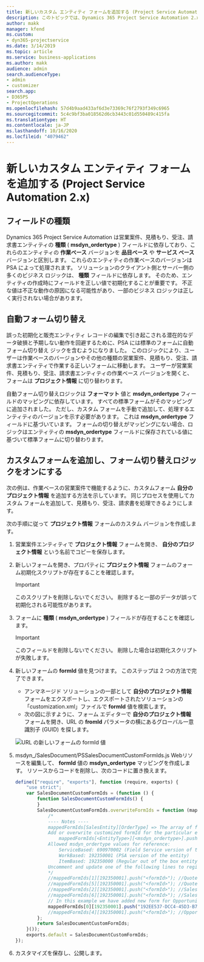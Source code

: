 ```yaml
---
title: 新しいカスタム エンティティ フォームを追加する (Project Service Automation 2.x)
description: このトピックでは、Dynamics 365 Project Service Automation 2.x で営業案件、見積もり、受注、請求書にカスタム エンティティ フォームを追加する方法について説明します。
author: makk
manager: kfend
ms.custom:
- dyn365-projectservice
ms.date: 3/14/2019
ms.topic: article
ms.service: business-applications
ms.author: makk
audience: admin
search.audienceType:
- admin
- customizer
search.app:
- D365PS
- ProjectOperations
ms.openlocfilehash: 57d4b9aad433af6d3e73369c76f2793f349c6965
ms.sourcegitcommit: 5c4c9bf3ba018562d6cb3443c01d550489c415fa
ms.translationtype: HT
ms.contentlocale: ja-JP
ms.lasthandoff: 10/16/2020
ms.locfileid: "4079462"
---
```

# <a name="add-new-custom-entity-forms-project-service-automation-2x"></a>新しいカスタム エンティティ フォームを追加する (Project Service Automation 2.x)

## <a name="type-field"></a>フィールドの種類 

Dynamics 365 Project Service Automation は営業案件、見積もり、受注、請求書エンティティの **種類** ( **msdyn\_ordertype** ) フィールドに依存しており、これらのエンティティの **作業ベース** バージョンを **品目ベース** や **サービス ベース** バージョンと区別します。 これらのエンティティの作業ベースのバージョンは PSA によって処理されます。 ソリューションのクライアント側とサーバー側の多くのビジネス ロジックは、 **種類** フィールドに依存します。 そのため、エンティティの作成時にフィールドを正しい値で初期化することが重要です。 不正な値は不正な動作の原因になる可能性があり、一部のビジネス ロジックは正しく実行されない場合があります。

## <a name="automatic-form-switching"></a>自動フォーム切り替え

誤った初期化と販売エンティティ レコードの編集で引き起こされる潜在的なデータ破損と予期しない動作を回避するために、PSA には標準のフォームに自動フォーム切り替え ジックを含むようになりました。 このロジックにより、ユーザーは作業ベースのバージョンやその他の種類の営業案件、見積もり、受注、請求書エンティティで作業する正しいフォームに移動します。 ユーザーが営業案件、見積もり、受注、請求書エンティティの作業ベース バージョンを開くと、フォームは **プロジェクト情報** に切り替わります。

自動フォーム切り替えロジックは **フォーマット** 値と **msdyn\_ordertype** フィールドのマッピングに依存しています。 すべての標準フォームがそのマッピングに追加されました。 ただし、カスタム フォームを手動で追加して、処理するエンティティのバージョンを示す必要があります。 これは **msdyn\_ordertype** フィールドに基づいています。 フォームの切り替えがマッピングにない場合、ロジックはエンティティの **msdyn\_ordertype** フィールドに保存されている値に基づいて標準フォームに切り替わります。

## <a name="add-custom-forms-and-turn-on-the-form-switching-logic"></a>カスタムフォームを追加し、フォーム切り替えロジックをオンにする

次の例は、作業ベースの営業案件で機能するように、カスタムフォーム **自分のプロジェクト情報** を追加する方法を示しています。 同じプロセスを使用してカスタム フォームを追加して、見積もり、受注、請求書を処理できるようにします。

次の手順に従って **プロジェクト情報** フォームのカスタム バージョンを作成します。

1. 営業案件エンティティで **プロジェクト情報** フォームを開き、 **自分のプロジェクト情報** という名前でコピーを保存します。
2. 新しいフォームを開き、プロパティに **プロジェクト情報** フォームのフォーム初期化スクリプトが存在することを確認します。 

    > [!IMPORTANT]
    > このスクリプトを削除しないでください。 削除すると一部のデータが誤って初期化される可能性があります。

3. フォームに **種類** ( **msdyn\_ordertype** ) フィールドが存在することを確認します。 

    > [!IMPORTANT]
    > このフィールドを削除しないでください。 削除した場合は初期化スクリプトが失敗します。

4. 新しいフォームの **formId** 値を見つけます。 このステップは 2 つの方法で完了できます。

    - アンマネージド ソリューションの一部として **自分のプロジェクト情報** フォームをエクスポートし、エクスポートされたソリューションの「customization.xml」ファイルで **formId** 値を検索します。
    - 次の図に示すように、フォーム エディターで **自分のプロジェクト情報** フォームを開き、URL の **fromId** パラメータの横にあるグローバル一意識別子 (GUID) を探します。

    ![URL の新しいフォームの formId 値](media/how-to-add-custom-forms-in-v2.0.png)

5. msdyn\_/SalesDocument/PSSalesDocumentCustomFormIds.js Webリソースを編集して、 **formId** 値の **msdyn\_ordertype** マッピングを作成します。 リソースからコードを削除し、次のコードに置き換えます。

    ```javascript
    define(["require", "exports"], function (require, exports) {
        "use strict";
        var SalesDocumentCustomFormIds = (function () {
            function SalesDocumentCustomFormIds() {
            }
            SalesDocumentCustomFormIds.overwriteFormIds = function (mappedFormIds) {
                /*
                ---- Notes ----
                mappedFormIds[SalesEntity][OrderType] => The array of forms IDs that support particular entity and order type
                Add or overwrite customized formId for the particular entity and order type by calling:
                    mappedFormIds[<EntityType>][<msdyn_ordertype>].push("<formId>");
                Allowed msdyn_ordertype values for reference:
                    ServiceBased: 690970002 (Field Service version of the entity)
                    WorkBased: 192350001 (PSA version of the entity)
                    ItemBased: 192350000 (Regular out of the box entity)
                Uncomment and update one of the following lines to register custom PSA form for required entity:
                */      
                //mappedFormIds[1][192350001].push("<formId>"); //Quote
                //mappedFormIds[5][192350001].push("<formId>"); //Quote Line
                //mappedFormIds[2][192350001].push("<formId>"); //Sales Order
                //mappedFormIds[6][192350001].push("<formId>"); //Sales Order Line
                // In this example we have added new form for Opportunity
                mappedFormIds[0][192350001].push("192EE537-DCC4-45D3-B7AF-EA694B9113D2"); //Opportunity
                //mappedFormIds[4][192350001].push("<formId>"); //Opportunity Line
            };
            return SalesDocumentCustomFormIds;
        }());
        exports.default = SalesDocumentCustomFormIds;
    });
    ```

6. カスタマイズを保存し、公開します。
